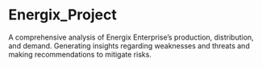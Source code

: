 # Energix_Project
 A comprehensive analysis of Energix Enterprise’s production, distribution, and demand. Generating insights regarding weaknesses and threats and making recommendations to mitigate risks.
